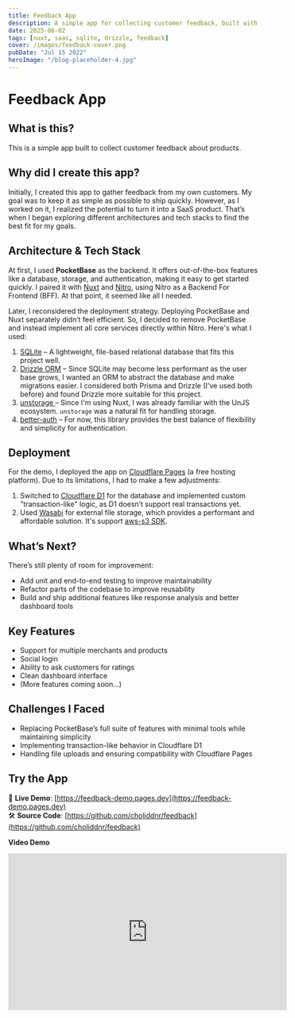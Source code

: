 ```yaml
---
title: Feedback App
description: A simple app for collecting customer feedback, built with Nuxt 3 and deployed on Cloudflare Pages.
date: 2025-06-02
tags: [nuxt, saas, sqlite, drizzle, feedback]
cover: /images/feedback-cover.png
pubDate: "Jul 15 2022"
heroImage: "/blog-placeholder-4.jpg"
---
```


# Feedback App

## What is this?

This is a simple app built to collect customer feedback about products.

## Why did I create this app?

Initially, I created this app to gather feedback from my own customers. My goal was to keep it as simple as possible to ship quickly. However, as I worked on it, I realized the potential to turn it into a SaaS product. That’s when I began exploring different architectures and tech stacks to find the best fit for my goals.

## Architecture & Tech Stack

At first, I used **PocketBase** as the backend. It offers out-of-the-box features like a database, storage, and authentication, making it easy to get started quickly. I paired it with [Nuxt](https://nuxt.com/) and [Nitro](https://nitro.build/), using Nitro as a Backend For Frontend (BFF). At that point, it seemed like all I needed.

Later, I reconsidered the deployment strategy. Deploying PocketBase and Nuxt separately didn’t feel efficient. So, I decided to remove PocketBase and instead implement all core services directly within Nitro. Here's what I used:

1.  [SQLite](https://github.com/WiseLibs/better-sqlite3) – A lightweight, file-based relational database that fits this project well.
2.  [Drizzle ORM](https://orm.drizzle.team/) – Since SQLite may become less performant as the user base grows, I wanted an ORM to abstract the database and make migrations easier. I considered both Prisma and Drizzle (I've used both before) and found Drizzle more suitable for this project.
3.  [unstorage ](https://unstorage.unjs.io/) – Since I'm using Nuxt, I was already familiar with the UnJS ecosystem. `unstorage` was a natural fit for handling storage.
4.  [better-auth](https://www.better-auth.com/) – For now, this library provides the best balance of flexibility and simplicity for authentication.

## Deployment

For the demo, I deployed the app on [Cloudflare Pages](https://pages.cloudflare.com/) (a free hosting platform). Due to its limitations, I had to make a few adjustments:

1. Switched to [Cloudflare D1](https://developers.cloudflare.com/d1/) for the database and implemented custom "transaction-like" logic, as D1 doesn’t support real transactions yet.
2. Used [Wasabi](https://wasabi.com/) for external file storage, which provides a performant and affordable solution. It's support [aws-s3 SDK](https://www.npmjs.com/package/@aws-sdk/client-s3).

## What’s Next?

There’s still plenty of room for improvement:

- Add unit and end-to-end testing to improve maintainability
- Refactor parts of the codebase to improve reusability
- Build and ship additional features like response analysis and better dashboard tools

## Key Features

- Support for multiple merchants and products
- Social login
- Ability to ask customers for ratings
- Clean dashboard interface
- (More features coming soon…)

## Challenges I Faced

- Replacing PocketBase’s full suite of features with minimal tools while maintaining simplicity
- Implementing transaction-like behavior in Cloudflare D1
- Handling file uploads and ensuring compatibility with Cloudflare Pages

## Try the App

🧪 **Live Demo**: [https://feedback-demo.pages.dev](https://feedback-demo.pages.dev)  
🛠️ **Source Code**: [https://github.com/choliddnr/feedback](https://github.com/choliddnr/feedback)

**Video Demo**

<iframe width="560" height="315" src="https://www.youtube.com/embed/3_CbTY35Q8w?si=zNEL60H9_el_NvTG" title="YouTube video player" frameborder="0" allow="accelerometer; autoplay; clipboard-write; encrypted-media; gyroscope; picture-in-picture; web-share" referrerpolicy="strict-origin-when-cross-origin" allowfullscreen></iframe>
